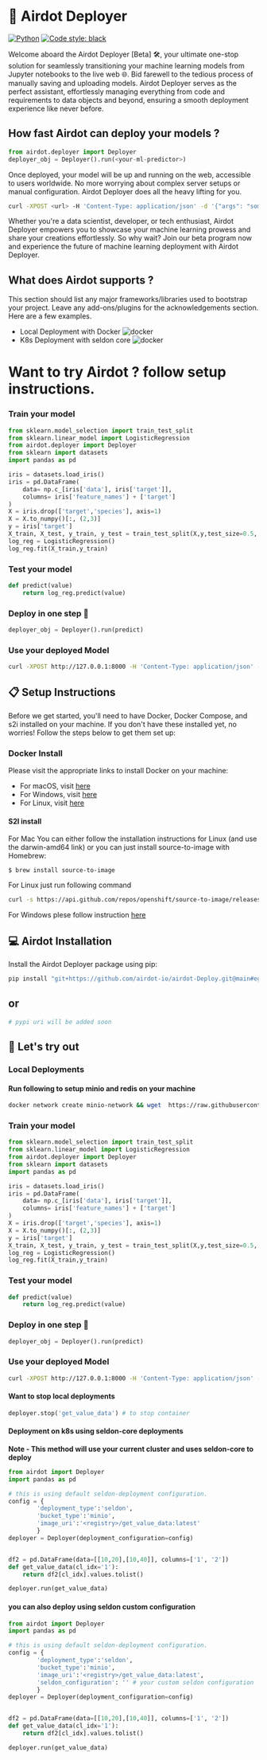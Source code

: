# 🚀 Airdot Deployer


[![Python](https://img.shields.io/badge/PythonVersion-3.7%20%7C%203.8%20%7C%203.9-blue)](https://www.python.org/downloads/release/python-360/)
[![Code style: black](https://img.shields.io/badge/code%20style-black-000000.svg)](https://github.com/psf/black)

Welcome aboard the Airdot Deployer [Beta] 🛠️, your ultimate one-stop solution for seamlessly transitioning your machine learning models from Jupyter notebooks to the live web 🌐. Bid farewell to the tedious process of manually saving and uploading models. Airdot Deployer serves as the perfect assistant, effortlessly managing everything from code and requirements to data objects and beyond, ensuring a smooth deployment experience like never before.

## How fast Airdot can deploy your models ?
```python
from airdot.deployer import Deployer
deployer_obj = Deployer().run(<your-ml-predictor>)
```

Once deployed, your model will be up and running on the web, accessible to users worldwide. No more worrying about complex server setups or manual configuration. Airdot Deployer does all the heavy lifting for you.

```bash
curl -XPOST <url> -H 'Content-Type: application/json' -d '{"args": "some-value"}'
```
Whether you're a data scientist, developer, or tech enthusiast, Airdot Deployer empowers you to showcase your machine learning prowess and share your creations effortlessly. So why wait? Join our beta program now and experience the future of machine learning deployment with Airdot Deployer.

## What does Airdot supports ?
This section should list any major frameworks/libraries used to bootstrap your project. Leave any add-ons/plugins for the acknowledgements section. Here are a few examples.

* Local Deployment with Docker ![docker](/icon/docker.png)
* K8s Deployment with seldon core  ![docker](/icon/seldon-core.webp)

# Want to try Airdot ? follow setup instructions.

### Train your model
```python
from sklearn.model_selection import train_test_split
from sklearn.linear_model import LogisticRegression
from airdot.deployer import Deployer
from sklearn import datasets
import pandas as pd

iris = datasets.load_iris()
iris = pd.DataFrame(
    data= np.c_[iris['data'], iris['target']],
    columns= iris['feature_names'] + ['target']
)
X = iris.drop(['target','species'], axis=1)
X = X.to_numpy()[:, (2,3)]
y = iris['target']
X_train, X_test, y_train, y_test = train_test_split(X,y,test_size=0.5, random_state=42)
log_reg = LogisticRegression()
log_reg.fit(X_train,y_train)
```

### Test your model
```python
def predict(value)
    return log_reg.predict(value)
```

### Deploy in one step 🤯
```python
deployer_obj = Deployer().run(predict)
```

### Use your deployed Model
```bash
curl -XPOST http://127.0.0.1:8000 -H 'Content-Type: application/json' -d '{"value": [[4.7, 1.2]]}'
```


## 📋 Setup Instructions

Before we get started, you'll need to have Docker, Docker Compose, and s2i installed on your machine. If you don't have these installed yet, no worries! Follow the steps below to get them set up:


### Docker Install
Please visit the appropriate links to install Docker on your machine:
- For macOS, visit [here](https://docs.docker.com/desktop/install/mac-install/)
- For Windows, visit [here](https://docs.docker.com/desktop/install/windows-install/)
- For Linux, visit [here](https://docs.docker.com/desktop/install/linux-install/)

#### S2I install
For Mac
You can either follow the installation instructions for Linux (and use the darwin-amd64 link) or you can just install source-to-image with Homebrew:

```$ brew install source-to-image```

For Linux just run following command

```bash
curl -s https://api.github.com/repos/openshift/source-to-image/releases/latest| grep browser_download_url | grep linux-amd64 | cut -d '"' -f 4  | wget -qi -
```
For Windows plese follow instruction [here](https://github.com/openshift/source-to-image#for-windows)








## 💻 Airdot Installation
Install the Airdot Deployer package using pip:

```bash
pip install "git+https://github.com/airdot-io/airdot-Deploy.git@main#egg=airdot"
```

## or

```bash
# pypi uri will be added soon
```

## 🎯 Let's try out

### Local Deployments

#### Run following to setup minio and redis on your machine

```bash
docker network create minio-network && wget  https://raw.githubusercontent.com/airdot-io/airdot-Deploy/main/docker-compose.yaml && docker-compose -p airdot up
```

### Train your model
```python
from sklearn.model_selection import train_test_split
from sklearn.linear_model import LogisticRegression
from airdot.deployer import Deployer
from sklearn import datasets
import pandas as pd

iris = datasets.load_iris()
iris = pd.DataFrame(
    data= np.c_[iris['data'], iris['target']],
    columns= iris['feature_names'] + ['target']
)
X = iris.drop(['target','species'], axis=1)
X = X.to_numpy()[:, (2,3)]
y = iris['target']
X_train, X_test, y_train, y_test = train_test_split(X,y,test_size=0.5, random_state=42)
log_reg = LogisticRegression()
log_reg.fit(X_train,y_train)
```

### Test your model
```python
def predict(value)
    return log_reg.predict(value)
```

### Deploy in one step 🤯
```python
deployer_obj = Deployer().run(predict)
```

### Use your deployed Model
```bash
curl -XPOST http://127.0.0.1:8000 -H 'Content-Type: application/json' -d '{"value": [[4.7, 1.2]]}'
```
#### Want to stop local deployments

```python
deployer.stop('get_value_data') # to stop container
```

#### Deployment on k8s using seldon-core deployments

**Note - This method will use your current cluster and uses seldon-core to deploy**

```python
from airdot import Deployer
import pandas as pd

# this is using default seldon-deployment configuration.
config = {
        'deployment_type':'seldon',
        'bucket_type':'minio',
        'image_uri':'<registry>/get_value_data:latest'
        }
deployer = Deployer(deployment_configuration=config) 


df2 = pd.DataFrame(data=[[10,20],[10,40]], columns=['1', '2'])
def get_value_data(cl_idx='1'):
    return df2[cl_idx].values.tolist()

deployer.run(get_value_data) 
```

#### you can also deploy using seldon custom configuration

```python
from airdot import Deployer
import pandas as pd

# this is using default seldon-deployment configuration.
config = {
        'deployment_type':'seldon',
        'bucket_type':'minio',
        'image_uri':'<registry>/get_value_data:latest',
        'seldon_configuration': '' # your custom seldon configuration
        }
deployer = Deployer(deployment_configuration=config) 


df2 = pd.DataFrame(data=[[10,20],[10,40]], columns=['1', '2'])
def get_value_data(cl_idx='1'):
    return df2[cl_idx].values.tolist()

deployer.run(get_value_data) 
```